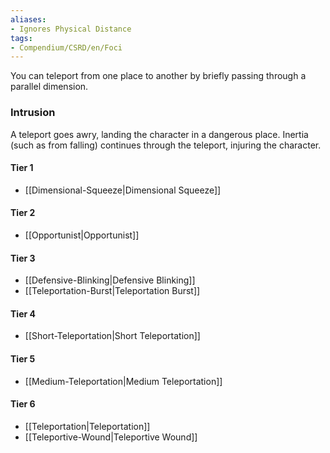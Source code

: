 ```yaml
---  
aliases:  
- Ignores Physical Distance  
tags:  
- Compendium/CSRD/en/Foci  
---
```

  
You can teleport from one place to another by briefly passing through a parallel dimension.  
 ### Intrusion  
A teleport goes awry, landing the character in a dangerous place. Inertia (such as from falling) continues through the teleport, injuring the character.
  
#### Tier 1  
* [[Dimensional-Squeeze|Dimensional Squeeze]]  
#### Tier 2  
  
* [[Opportunist|Opportunist]]  
#### Tier 3  
  
  - [[Defensive-Blinking|Defensive Blinking]]  
  - [[Teleportation-Burst|Teleportation Burst]]  
#### Tier 4  
  
* [[Short-Teleportation|Short Teleportation]]  
#### Tier 5  
  
* [[Medium-Teleportation|Medium Teleportation]]  
#### Tier 6  
  
  - [[Teleportation|Teleportation]]  
  - [[Teleportive-Wound|Teleportive Wound]]  
